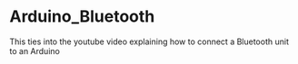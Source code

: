 # Arduino_Bluetooth
This ties into the youtube video explaining how to connect a Bluetooth unit to an Arduino
